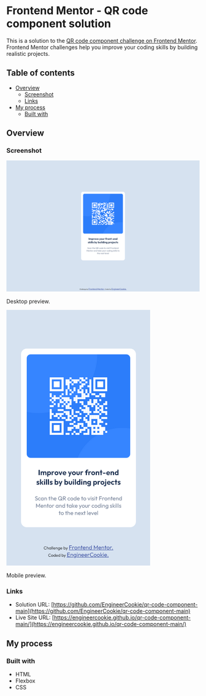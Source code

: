# Frontend Mentor - QR code component solution

This is a solution to the [QR code component challenge on Frontend Mentor](https://www.frontendmentor.io/challenges/qr-code-component-iux_sIO_H). Frontend Mentor challenges help you improve your coding skills by building realistic projects. 

## Table of contents

- [Overview](#overview)
  - [Screenshot](#screenshot)
  - [Links](#links)
- [My process](#my-process)
  - [Built with](#built-with)

## Overview

### Screenshot

![](screenshot/desktop.png)

Desktop preview.

![](screenshot/mobile.png)

Mobile preview.

### Links

- Solution URL: [https://github.com/EngineerCookie/qr-code-component-main](https://github.com/EngineerCookie/qr-code-component-main)
- Live Site URL: [https://engineercookie.github.io/qr-code-component-main/](https://engineercookie.github.io/qr-code-component-main/)

## My process

### Built with

- HTML
- Flexbox
- CSS
